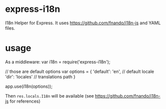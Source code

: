 express-i18n
============

I18n Helper for Express. It uses https://github.com/fnando/i18n-js and YAML files.

usage
=====

As a middleware:
  var i18n = require('express-i18n');
  
  // those are default options
  var options = {
    'default': 'en', // default locale
    'dir': 'locales' // translations path
  }
    
  app.use(i18n(options));
  
Then `res.locals.I18n` will be available (see https://github.com/fnando/i18n-js for references)
